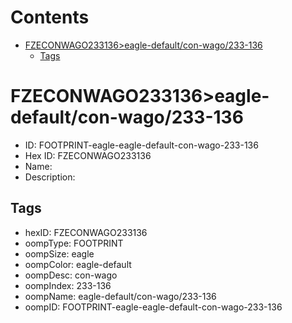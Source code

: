 



Contents
========

* [FZECONWAGO233136>eagle-default/con-wago/233-136](#fzeconwago233136eagle-defaultcon-wago233-136)
	* [Tags](#tags)

# FZECONWAGO233136>eagle-default/con-wago/233-136

- ID: FOOTPRINT-eagle-eagle-default-con-wago-233-136
- Hex ID: FZECONWAGO233136
- Name: 
- Description: 

## Tags

- hexID: FZECONWAGO233136
- oompType: FOOTPRINT
- oompSize: eagle
- oompColor: eagle-default
- oompDesc: con-wago
- oompIndex: 233-136
- oompName: eagle-default/con-wago/233-136
- oompID: FOOTPRINT-eagle-eagle-default-con-wago-233-136
